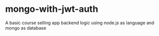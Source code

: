 # mongo-with-jwt-auth
A basic course selling app backend logic using node.js as language and mongo as database
